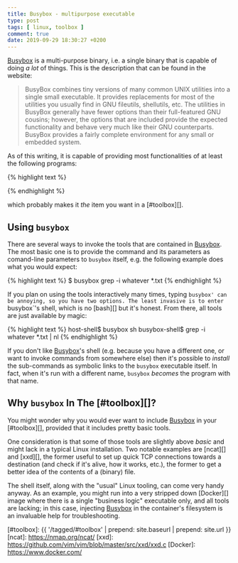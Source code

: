 ```yaml
---
title: Busybox - multipurpose executable
type: post
tags: [ linux, toolbox ]
comment: true
date: 2019-09-29 18:30:27 +0200
---
```


[Busybox] is a multi-purpose binary, i.e. a single binary that is
capable of doing *a lot* of things. This is the description that can be
found in the website:

> BusyBox combines tiny versions of many common UNIX utilities into a
> single small executable. It provides replacements for most of the
> utilities you usually find in GNU fileutils, shellutils, etc. The
> utilities in BusyBox generally have fewer options than their
> full-featured GNU cousins; however, the options that are included
> provide the expected functionality and behave very much like their GNU
> counterparts. BusyBox provides a fairly complete environment for any
> small or embedded system.

As of this writing, it is capable of providing most functionalities of
at least the following programs:

{% highlight text %}

{% endhighlight %}

which probably makes it *the* item you want in a [#toolbox][].

## Using `busybox`

There are several ways to invoke the tools that are contained in
[Busybox][]. The most basic one is to provide the command and its
parameters as comand-line parameters to `busybox` itself, e.g. the
following example does what you would expect:

{% highlight text %}
$ busybox grep -i whatever *.txt
{% endhighlight %}

If you plan on using the tools interactively many times, typing
`busybox' can be annoying, so you have two options. The least invasive
is to enter `busybox`'s shell, which is no [bash][] but it's honest.
From there, all tools are just available by magic:

{% highlight text %}
host-shell$ busybox sh
busybox-shell$ grep -i whatever *.txt | nl
{% endhighlight %}

If you don't like [Busybox][]'s shell (e.g. because you have a different
one, or want to invoke commands from somewhere else) then it's possible
to *install* the sub-commands as symbolic links to the `busybox`
executable itself. In fact, when it's run with a different name,
`busybox` *becomes* the program with that name.

## Why `busybox` In The [#toolbox][]?

You might wonder why you would ever want to include [Busybox][] in your
[#toolbox][], provided that it includes pretty basic tools.

One consideration is that some of those tools are slightly above *basic*
and might lack in a typical Linux installation. Two notable examples are
[ncat][] and [xxd][], the former useful to set up quick TCP connections
towards a destination (and check if it's alive, how it works, etc.), the
former to get a better idea of the contents of a (binary) file.

The shell itself, along with the "usual" Linux tooling, can come very
handy anyway. As an example, you might run into a very stripped down
[Docker][] image where there is a single "business logic" executable
only, and all tools are lacking; in this case, injecting [Busybox][] in
the container's filesystem is an invaluable help for troubleshooting.


[Busybox]: https://busybox.net/
[#toolbox]: {{ '/tagged/#toolbox' | prepend: site.baseurl | prepend: site.url }}
[ncat]: https://nmap.org/ncat/
[xxd]: https://github.com/vim/vim/blob/master/src/xxd/xxd.c
[Docker]: https://www.docker.com/
